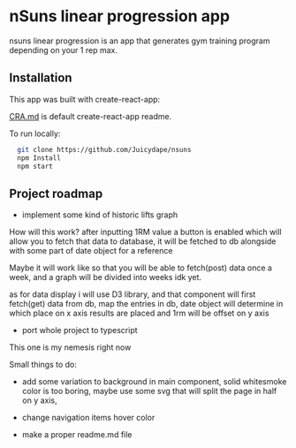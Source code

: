 
# nSuns linear progression app

nsuns linear progression is an app that generates gym training program depending on your 1 rep max.
## Installation

This app was built with create-react-app:

[CRA.md](https://github.com/Juicydape/nsuns/blob/main/CRA.md) is default create-react-app readme.

To run locally:

```bash
  git clone https://github.com/Juicydape/nsuns
  npm Install
  npm start

```
    
## Project roadmap

- implement some kind of historic lifts graph

How will this work?
after inputting 1RM value a button is enabled which will allow you to fetch that data to database, it will be fetched to db alongside with some part of date object for a reference

Maybe it will work like so that you will be able to fetch(post) data once a week, and a graph will be divided into weeks idk yet.

as for data display i will use D3 library, and that component will first fetch(get) data from db, map the entries in db, date object will determine in which place on x axis results are placed and 1rm will be offset on y axis

- port whole project to typescript

This one is my nemesis right now

Small things to do:

- add some variation to background in main component, solid whitesmoke color is too boring, maybe use some svg that will split the page in half on y axis,

- change navigation items hover color

- make a proper readme.md file